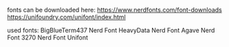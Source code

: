 fonts can be downloaded here:
https://www.nerdfonts.com/font-downloads
https://unifoundry.com/unifont/index.html

used fonts:
BigBlueTerm437 Nerd Font
HeavyData Nerd Font
Agave Nerd Font
3270 Nerd Font
Unifont 
